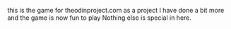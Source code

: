 <!-- 
    author: Mohamad Keshavarz
    date: 13/6/2020 at 17: 27
    project name: the rock paper scissor game with javascript
 -->


this is the game for theodinproject.com as a project
I have done a bit more and the game is now fun to play
Nothing else is special in here.